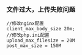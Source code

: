 ### 文件过大，上传失败问题
```shell
//修改nginx配置
client_max_body_size 20m;
//修改php.ini配置
upload_max_filesize = 20M
post_max_size = 150M
```

